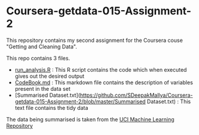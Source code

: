 # Coursera-getdata-015-Assignment-2
This repository contains my second assignment for the Coursera couse "Getting and Cleaning Data".

This repo contains 3 files.
  - [run_analysis.R](https://github.com/SDeepakMallya/Coursera-getdata-015-Assignment-2/blob/master/run_analysis.R) : This R script contains the code which when executed gives out the desired output
  - [CodeBook.md](https://github.com/SDeepakMallya/Coursera-getdata-015-Assignment-2/blob/master/CodeBook.md) : This markdown file contains the description of variables present in the data set
  - [Summarised Dataset.txt](https://github.com/SDeepakMallya/Coursera-getdata-015-Assignment-2/blob/master/Summarised Dataset.txt) : This text file contains the tidy data

The data being summarised is taken from the [UCI Machine Learning Repository](http://archive.ics.uci.edu/ml/datasets/Human+Activity+Recognition+Using+Smartphones)
